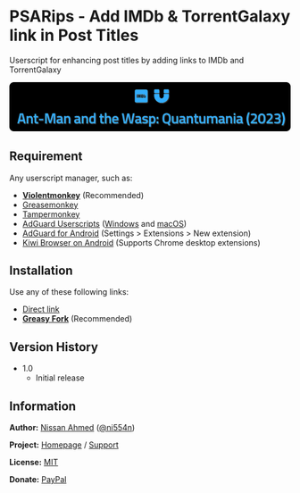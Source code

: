 # PSARips - Add IMDb & TorrentGalaxy link in Post Titles

Userscript for enhancing post titles by adding links to IMDb and TorrentGalaxy

![Preview](https://github.com/ni554n/userscripts/raw/master/.images/psarips-add-imdb-n-tgx-link-in-post-titles.png)

## Requirement

Any userscript manager, such as:

- [**Violentmonkey**](https://violentmonkey.github.io/get-it/) (Recommended)
- [Greasemonkey](https://addons.mozilla.org/en-US/firefox/addon/greasemonkey/)
- [Tampermonkey](https://www.tampermonkey.net/)
- [AdGuard Userscripts](https://kb.adguard.com/en/general/userscripts) ([Windows](https://kb.adguard.com/en/windows/features/extensions) and [macOS](https://kb.adguard.com/en/macos/features/extensions))
- [AdGuard for Android](https://adguard.com/en/adguard-android/overview.html) (Settings > Extensions > New extension)
- [Kiwi Browser on Android](https://play.google.com/store/apps/details?id=com.kiwibrowser.browser) (Supports Chrome desktop extensions)

## Installation

Use any of these following links:

- [Direct link](https://github.com/ni554n/userscripts/raw/master/psarips/replace-post-titles-with-imdb-links/script.user.js)
- [**Greasy Fork**](https://greasyfork.org/en/scripts/470758-psarips-add-imdb-torrentgalaxy-link-in-post-titles) (Recommended)

## Version History

- 1.0
  - Initial release

## Information

**Author:** [Nissan Ahmed](https://anissan.com) ([@ni554n](https://twitter.com/ni554n))

**Project:** [Homepage](https://github.com/ni554n/userscripts/) / [Support](https://github.com/ni554n/userscripts/issues)

**License:** [MIT](https://github.com/ni554n/userscripts/blob/master/LICENSE)

**Donate:** [PayPal](https://paypal.me/ni554n)
